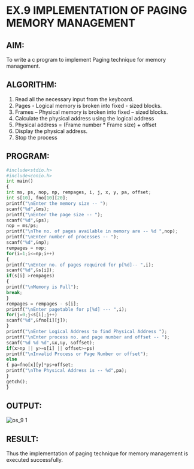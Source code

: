 # EX.9 IMPLEMENTATION OF PAGING MEMORY MANAGEMENT

## AIM:

  To write a c program to implement Paging technique for memory management.


## ALGORITHM:

  1. Read all the necessary input from the keyboard.
  2. Pages - Logical memory is broken into fixed - sized blocks.
  3. Frames – Physical memory is broken into fixed – sized blocks.
  4. Calculate the physical address using the logical address
  5. Physical address = (Frame number * Frame size) + offset
  6. Display the physical address.
  7. Stop the process

## PROGRAM:

```python
#include<stdio.h>
#include<conio.h>
int main()
{
int ms, ps, nop, np, rempages, i, j, x, y, pa, offset;
int s[10], fno[10][20];
printf("\nEnter the memory size -- ");
scanf("%d",&ms);
printf("\nEnter the page size -- ");
scanf("%d",&ps);
nop = ms/ps;
printf("\nThe no. of pages available in memory are -- %d ",nop);
printf("\nEnter number of processes -- ");
scanf("%d",&np);
rempages = nop;
for(i=1;i<=np;i++)
{
printf("\nEnter no. of pages required for p[%d]-- ",i);
scanf("%d",&s[i]);
if(s[i] >rempages)
{
printf("\nMemory is Full");
break;
}
rempages = rempages - s[i];
printf("\nEnter pagetable for p[%d] --- ",i);
for(j=0;j<s[i];j++)
scanf("%d",&fno[i][j]);
}
printf("\nEnter Logical Address to find Physical Address ");
printf("\nEnter process no. and page number and offset -- ");
scanf("%d %d %d",&x,&y, &offset);
if(x>np || y>=s[i] || offset>=ps)
printf("\nInvalid Process or Page Number or offset");
else
{ pa=fno[x][y]*ps+offset;
printf("\nThe Physical Address is -- %d",pa);
}
getch();
}
```
## OUTPUT:

![os_9 1](https://github.com/gummadileepkumar/OS-EX.9-IMPLEMENTATION-OF-PAGING---MEMORY-MANAGEMENT-/assets/118707761/91e59759-b0a8-4e92-8be3-c8864d978500)



## RESULT:

  Thus the implementation of paging technique for memory management is executed successfully.
